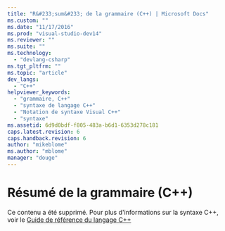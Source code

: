 ```yaml
---
title: "R&#233;sum&#233; de la grammaire (C++) | Microsoft Docs"
ms.custom: ""
ms.date: "11/17/2016"
ms.prod: "visual-studio-dev14"
ms.reviewer: ""
ms.suite: ""
ms.technology: 
  - "devlang-csharp"
ms.tgt_pltfrm: ""
ms.topic: "article"
dev_langs: 
  - "C++"
helpviewer_keywords: 
  - "grammaire, C++"
  - "syntaxe de langage C++"
  - "Notation de syntaxe Visual C++"
  - "syntaxe"
ms.assetid: 6d9d0bdf-f805-483a-b6d1-6353d278c181
caps.latest.revision: 6
caps.handback.revision: 6
author: "mikeblome"
ms.author: "mblome"
manager: "douge"
---
```

# R&#233;sum&#233; de la grammaire (C++)
Ce contenu a été supprimé. Pour plus d'informations sur la syntaxe C\+\+, voir le [Guide de référence du langage C\+\+](/visual-cpp/cpp/cpp-language-reference)